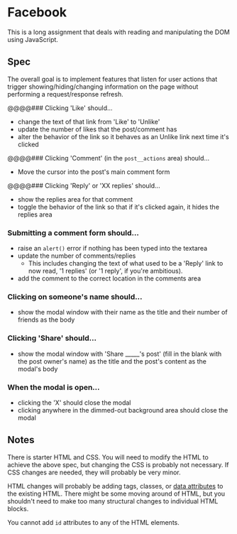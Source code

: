 # Facebook

This is a long assignment that deals with reading and manipulating the DOM using JavaScript.

## Spec

The overall goal is to implement features that listen for user actions that trigger showing/hiding/changing information on the page without performing a request/response refresh.

@@@@### Clicking 'Like' should...

- change the text of that link from 'Like' to 'Unlike'
- update the number of likes that the post/comment has
- alter the behavior of the link so it behaves as an Unlike link next time it's clicked

@@@@### Clicking 'Comment' (in the `post__actions` area) should...

- Move the cursor into the post's main comment form

@@@@### Clicking 'Reply' or 'XX replies' should...

- show the replies area for that comment
- toggle the behavior of the link so that if it's clicked again, it hides the replies area

### Submitting a comment form should...

- raise an `alert()` error if nothing has been typed into the textarea
- update the number of comments/replies
    - This includes changing the text of what used to be a 'Reply' link to now read, '1 replies' (or '1 reply', if you're ambitious).
- add the comment to the correct location in the comments area

### Clicking on someone's name should...

- show the modal window with their name as the title and their number of friends as the body

### Clicking 'Share' should...

- show the modal window with 'Share _____'s post' (fill in the blank with the post owner's name) as the title and the post's content as the modal's body

### When the modal is open...

- clicking the 'X' should close the modal
- clicking anywhere in the dimmed-out background area should close the modal

## Notes

There is starter HTML and CSS. You will need to modify the HTML to achieve the above spec, but changing the CSS is probably not necessary. If CSS changes are needed, they will probably be very minor.

HTML changes will probably be adding tags, classes, or [data attributes](https://developer.mozilla.org/en-US/docs/Learn/HTML/Howto/Use_data_attributes) to the existing HTML. There might be some moving around of HTML, but you shouldn't need to make too many structural changes to individual HTML blocks.

You cannot add `id` attributes to any of the HTML elements.
